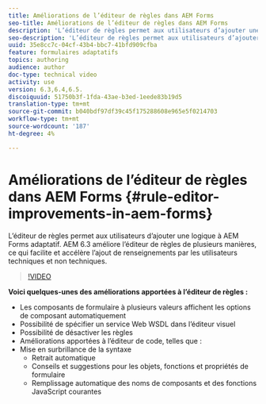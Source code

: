 ```yaml
---
title: Améliorations de l’éditeur de règles dans AEM Forms
seo-title: Améliorations de l’éditeur de règles dans AEM Forms
description: 'L’éditeur de règles permet aux utilisateurs d’ajouter une logique à AEM Forms adaptatif. AEM 6.3 améliore l’éditeur de règles de plusieurs manières, ce qui facilite et accélère l’ajout de renseignements par les utilisateurs techniques et non techniques. '
seo-description: 'L’éditeur de règles permet aux utilisateurs d’ajouter une logique à AEM Forms adaptatif. AEM 6.3 améliore l’éditeur de règles de plusieurs manières, ce qui facilite et accélère l’ajout de renseignements par les utilisateurs techniques et non techniques. '
uuid: 35e8cc7c-04cf-43b4-bbc7-41bfd909cfba
feature: formulaires adaptatifs
topics: authoring
audience: author
doc-type: technical video
activity: use
version: 6.3,6.4,6.5.
discoiquuid: 51750b3f-1fda-43ae-b3ed-1eede83b19d5
translation-type: tm+mt
source-git-commit: b040bdf97df39c45f175288608e965e5f0214703
workflow-type: tm+mt
source-wordcount: '187'
ht-degree: 4%

---
```



# Améliorations de l’éditeur de règles dans AEM Forms {#rule-editor-improvements-in-aem-forms}

L’éditeur de règles permet aux utilisateurs d’ajouter une logique à AEM Forms adaptatif. AEM 6.3 améliore l’éditeur de règles de plusieurs manières, ce qui facilite et accélère l’ajout de renseignements par les utilisateurs techniques et non techniques.

>[!VIDEO](https://video.tv.adobe.com/v/19653?quality=9&learn=on)

**Voici quelques-unes des améliorations apportées à l’éditeur de règles :**

* Les composants de formulaire à plusieurs valeurs affichent les options de composant automatiquement
* Possibilité de spécifier un service Web WSDL dans l’éditeur visuel
* Possibilité de désactiver les règles
* Améliorations apportées à l’éditeur de code, telles que :
* Mise en surbrillance de la syntaxe
   * Retrait automatique
   * Conseils et suggestions pour les objets, fonctions et propriétés de formulaire
   * Remplissage automatique des noms de composants et des fonctions JavaScript courantes
